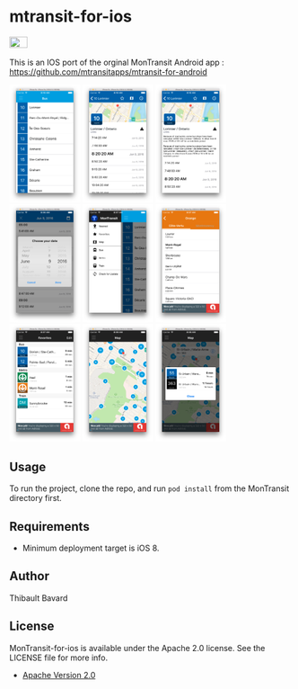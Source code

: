 # mtransit-for-ios

<img width="25%" height="25%" src="https://raw.githubusercontent.com/mtransitapps/mtransit-for-android/master/pub/hi-res-app-icon.png"/>

This is an IOS port of the orginal MonTransit Android app : https://github.com/mtransitapps/mtransit-for-android

<img width="25%" height="25%" src="https://github.com/mtransitapps/mtransit-for-ios/blob/master/MonTransit/Resources/screenshots/1.png"/>
<img width="25%" height="25%" src="https://github.com/mtransitapps/mtransit-for-ios/blob/master/MonTransit/Resources/screenshots/2.png"/>
<img width="25%" height="25%" src="https://github.com/mtransitapps/mtransit-for-ios/blob/master/MonTransit/Resources/screenshots/3.png"/>
<img width="25%" height="25%" src="https://github.com/mtransitapps/mtransit-for-ios/blob/master/MonTransit/Resources/screenshots/4.png"/>
<img width="25%" height="25%" src="https://github.com/mtransitapps/mtransit-for-ios/blob/master/MonTransit/Resources/screenshots/5.png"/>
<img width="25%" height="25%" src="https://github.com/mtransitapps/mtransit-for-ios/blob/master/MonTransit/Resources/screenshots/6.png"/>
<img width="25%" height="25%" src="https://github.com/mtransitapps/mtransit-for-ios/blob/master/MonTransit/Resources/screenshots/7.png"/>
<img width="25%" height="25%" src="https://github.com/mtransitapps/mtransit-for-ios/blob/master/MonTransit/Resources/screenshots/8.png"/>
<img width="25%" height="25%" src="https://github.com/mtransitapps/mtransit-for-ios/blob/master/MonTransit/Resources/screenshots/9.png"/>

## Usage

To run the project, clone the repo, and run `pod install` from the MonTransit directory first.

## Requirements

+ Minimum deployment target is iOS 8.

## Author

Thibault Bavard

## License

MonTransit-for-ios is available under the Apache 2.0 license. See the LICENSE file for more info.
* [Apache Version 2.0](http://www.apache.org/licenses/LICENSE-2.0.html)

